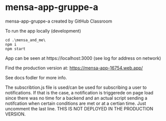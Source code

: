 # mensa-app-gruppe-a
mensa-app-gruppe-a created by GitHub Classroom

To run the app locally (development) 
```
cd .\mensa_and_me\
npm i
npm start
```
App can be seen at https://localhost:3000 (see log for address on network)

Find the production version at:
https://mensa-app-16754.web.app/

See docs fodler for more info.

The subscribtion.js file is used/can be used for subscribing a user to notifications. If that is the case, a notification is triggerede on page load since there was no time for a backend and an actual script sending a notifcation when certain conditions are met or at a certian time.
Just uncomment the last line. THIS IS NOT DEPLOYED IN THE PRODUCTION VERSION.
